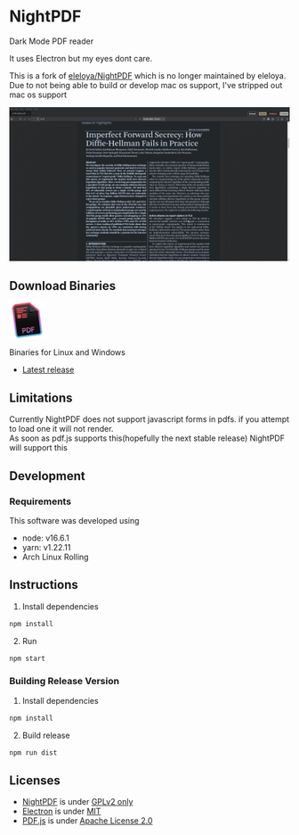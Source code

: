 # NightPDF

Dark Mode PDF reader

It uses Electron but my eyes dont care.

This is a fork of [eleloya/NightPDF](https://github.com/eleloya/NightPDF) which is no longer maintained by eleloya. Due to not being able to build or develop mac os support, I've stripped out mac os support

![NightPDF screencast](docs/nightpdf.gif?raw=true)

## Download Binaries

![NightPDF logo](docs/nightpdf_small.png?raw=true)

Binaries for Linux and Windows

-   [Latest release](https://github.com/advaithm/NightPDF/releases/latest)

## Limitations

Currently NightPDF does not support javascript forms in pdfs. if you attempt to load one it will not render.</br>
As soon as pdf.js supports this(hopefully the next stable release) NightPDF will support this

## Development

### Requirements

This software was developed using

-   node: v16.6.1
-   yarn: v1.22.11
-   Arch Linux Rolling

## Instructions

1. Install dependencies

```bash
npm install
```

2. Run

```bash
npm start
```

### Building Release Version

1. Install dependencies

```bash
npm install
```

2. Build release

```bash
npm run dist
```

## Licenses

-   [NightPDF](https://github.com/advaithm/NightPDF) is under [GPLv2 only](LICENSE)
-   [Electron](https://github.com/electron/electron) is under [MIT](https://github.com/electron/electron/blob/master/LICENSE)
-   [PDF.js](https://mozilla.github.io/pdf.js/) is under [Apache License 2.0](https://github.com/mozilla/pdf.js/blob/master/LICENSE)
